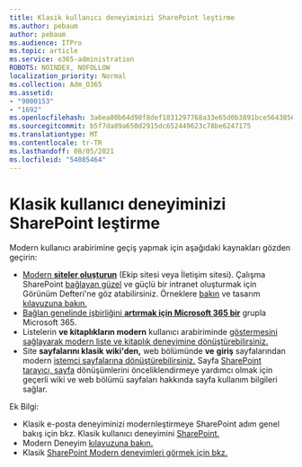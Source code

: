 ```yaml
---
title: Klasik kullanıcı deneyiminizi SharePoint leştirme
ms.author: pebaum
author: pebaum
ms.audience: ITPro
ms.topic: article
ms.service: o365-administration
ROBOTS: NOINDEX, NOFOLLOW
localization_priority: Normal
ms.collection: Adm_O365
ms.assetid:
- "9000153"
- "1692"
ms.openlocfilehash: 3a6ea80b64d98f8def1831297768a33e65d0b3891bce564385631ad01a5a2602
ms.sourcegitcommit: b5f7da89a650d2915dc652449623c78be6247175
ms.translationtype: MT
ms.contentlocale: tr-TR
ms.lasthandoff: 08/05/2021
ms.locfileid: "54085464"
---
```

# <a name="modernize-your-classic-sharepoint-experience"></a>Klasik kullanıcı deneyiminizi SharePoint leştirme

Modern kullanıcı arabirimine geçiş yapmak için aşağıdaki kaynakları gözden geçirin:

- [Modern **siteler oluşturun**](https://support.office.com/article/create-a-team-site-in-sharepoint-ef10c1e7-15f3-42a3-98aa-b5972711777d) (Ekip sitesi veya İletişim sitesi). Çalışma SharePoint [bağlayan güzel](https://lookbook.microsoft.com/assets/SharePoint_lookbook_2019.pdf) ve güçlü bir intranet oluşturmak için Görünüm Defteri'ne göz atabilirsiniz. Örneklere [bakın](https://lookbook.microsoft.com/) ve tasarım [kılavuzuna bakın.](https://spdesign.azurewebsites.net/)
- [Bağlan genelinde işbirliğini **artırmak için Microsoft 365 bir**](https://docs.microsoft.com/sharepoint/dev/transform/modernize-connect-to-office365-group) grupla Microsoft 365.
- Listelerin **ve kitaplıkların modern** kullanıcı arabiriminde [göstermesini sağlayarak modern liste ve kitaplık deneyimine dönüştürebilirsiniz.](https://docs.microsoft.com/sharepoint/dev/transform/modernize-userinterface-lists-and-libraries)
- Site **sayfalarını klasik** **wiki'den,** web bölümünde **ve** **giriş** sayfalarından modern [istemci sayfalarına dönüştürebilirsiniz.](https://docs.microsoft.com/sharepoint/dev/transform/modernize-userinterface-site-pages) Sayfa [SharePoint tarayıcı, sayfa](https://docs.microsoft.com/sharepoint/dev/transform/modernize-scanner) dönüşümlerini önceliklendirmeye yardımcı olmak için geçerli wiki ve web bölümü sayfaları hakkında sayfa kullanım bilgileri sağlar.

Ek Bilgi:

- Klasik e-posta deneyiminizi modernleştirmeye SharePoint adım genel bakış için bkz. Klasik kullanıcı deneyimini [SharePoint.](https://docs.microsoft.com/sharepoint/dev/transform/modernize-classic-sites)
- Modern Deneyim [kılavuzuna bakın.](https://docs.microsoft.com/sharepoint/guide-to-sharepoint-modern-experience)
- Klasik [SharePoint Modern deneyimleri görmek için bkz.](https://support.office.com/article/sharepoint-classic-and-modern-experiences-5725c103-505d-4a6e-9350-300d3ec7d73f)
